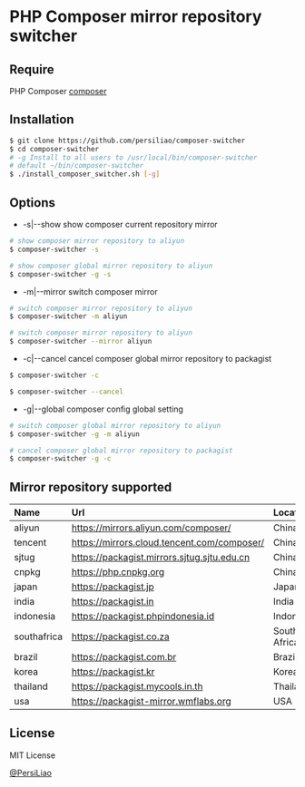 PHP Composer mirror repository switcher
=========

Require
--------------

PHP Composer [composer](https://getcomposer.org/)

Installation
--------------

```sh
$ git clone https://github.com/persiliao/composer-switcher
$ cd composer-switcher
# -g Install to all users to /usr/local/bin/composer-switcher 
# default ~/bin/composer-switcher
$ ./install_composer_switcher.sh [-g] 
```

Options
--------------

- -s|--show show composer current repository mirror 


```sh
# show composer mirror repository to aliyun
$ composer-switcher -s

# show composer global mirror repository to aliyun
$ composer-switcher -g -s
```

- -m|--mirror switch composer mirror 


```sh
# switch composer mirror repository to aliyun
$ composer-switcher -m aliyun

# switch composer mirror repository to aliyun
$ composer-switcher --mirror aliyun
```

- -c|--cancel cancel composer global mirror repository to packagist


```sh
$ composer-switcher -c

$ composer-switcher --cancel
```

- -g|--global composer config global setting


```sh
# switch composer global mirror repository to aliyun
$ composer-switcher -g -m aliyun

# cancel composer global mirror repository to packagist
$ composer-switcher -g -c
```

Mirror repository supported
----------------------------------

|Name|Url|Location|
|:---|:-----|:-----|
|aliyun|https://mirrors.aliyun.com/composer/|China|
|tencent|https://mirrors.cloud.tencent.com/composer/|China|
|sjtug|https://packagist.mirrors.sjtug.sjtu.edu.cn|China|
|cnpkg|https://php.cnpkg.org|China|
|japan|https://packagist.jp|Japan|
|india|https://packagist.in|India|
|indonesia|https://packagist.phpindonesia.id|Indonesia|
|southafrica|https://packagist.co.za|South Africa|
|brazil|https://packagist.com.br|Brazil|
|korea|https://packagist.kr|Korea|
|thailand|https://packagist.mycools.in.th|Thailand|`
|usa|https://packagist-mirror.wmflabs.org|USA|

License
----

MIT License

[@PersiLiao](http://twitter.com/PersiLiao)

